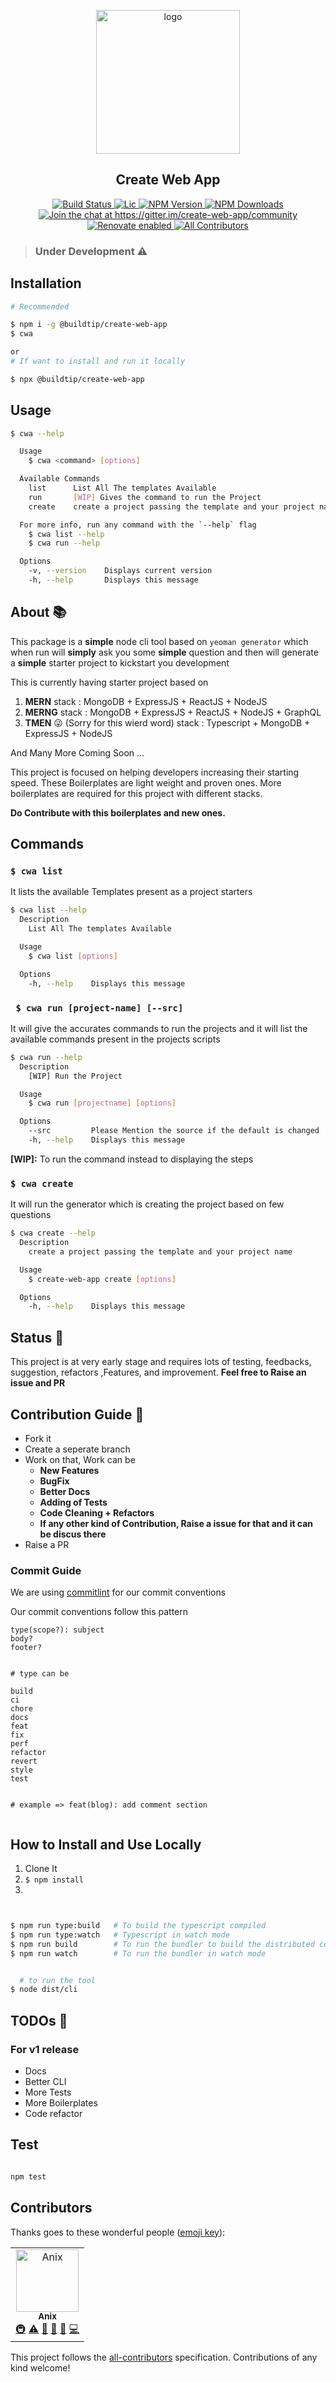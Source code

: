 <p align="center">

  <img alt="logo" src="https://imgur.com/8SkRVHP.png" width="230px" />

</p>
<p align="center">
<h2 align="center">Create Web App</h2>
</p>

<p align="center">
 <a href="https://travis-ci.org/buildtip/create-web-app">
    <img alt="Build Status" src="https://travis-ci.org/buildtip/create-web-app.svg?branch=master" />
 </a>
<a href="https://github.com/buildtip/create-web-app">
    <img alt="Lic" src="https://img.shields.io/github/license/buildtip/create-web-app.svg" />
 </a>
<a href="https://badge.fury.io/js/%40buildtip%2Fcreate-web-app">
    <img alt="NPM Version" src="https://badge.fury.io/js/%40buildtip%2Fcreate-web-app.svg" />
 </a>

<a href="https://www.npmjs.com/package/%40buildtip%2Fcreate-web-app">
    <img alt="NPM Downloads" src="https://img.shields.io/npm/dm/%40buildtip%2Fcreate-web-app.svg?style=flat" />
 </a>
<a href="https://gitter.im/create-web-app/community?utm_source=badge&utm_medium=badge&utm_campaign=pr-badge&utm_content=badge">
    <img alt="Join the chat at https://gitter.im/create-web-app/community" src="https://badges.gitter.im/create-web-app/community.svg" />
 </a>

<a href="https://github.com/buildtip/create-web-app">
    <img alt="Renovate enabled" src="https://img.shields.io/badge/renovate-enabled-green.svg" />
 </a>

<a href="#contributors">
    <img alt="All Contributors" src="https://img.shields.io/badge/all_contributors-1-orange.svg?style=flat-square" />
 </a>


</p>

> ### Under Development :warning:


## Installation

```bash
# Recommended

$ npm i -g @buildtip/create-web-app
$ cwa

or
# If want to install and run it locally

$ npx @buildtip/create-web-app

```

## Usage
```bash
$ cwa --help

  Usage
    $ cwa <command> [options]

  Available Commands
    list      List All The templates Available
    run       [WIP] Gives the command to run the Project
    create    create a project passing the template and your project name

  For more info, run any command with the `--help` flag
    $ cwa list --help
    $ cwa run --help

  Options
    -v, --version    Displays current version
    -h, --help       Displays this message

```
## About :books:

This package is a **simple** node cli tool based on `yeoman generator` which when run will **simply** ask you some **simple** question and then will generate a **simple** starter project to kickstart you development

This is currently having starter project based on
1. **MERN** stack : MongoDB +  ExpressJS + ReactJS + NodeJS
2. **MERNG** stack :  MongoDB +  ExpressJS + ReactJS + NodeJS + GraphQL
3. **TMEN** :stuck_out_tongue_winking_eye: (Sorry for this wierd word) stack : Typescript +  MongoDB +  ExpressJS + NodeJS

And Many More Coming Soon ...

This project is focused on helping developers increasing their starting speed. These Boilerplates are light weight and proven ones.
More boilerplates are required for this project with different stacks.

**Do Contribute with this boilerplates and new ones.**

## Commands
### ` $ cwa list `
It lists the available Templates present as a project starters
```bash
$ cwa list --help
  Description
    List All The templates Available

  Usage
    $ cwa list [options]

  Options
    -h, --help    Displays this message

```



### ` $ cwa run [project-name] [--src]`
It will give the accurates commands to run the projects and it will list the available commands present in the projects scripts
```bash
$ cwa run --help
  Description
    [WIP] Run the Project

  Usage
    $ cwa run [projectname] [options]

  Options
    --src         Please Mention the source if the default is changed  (default )
    -h, --help    Displays this message
```
**[WIP]:** To run the command instead to displaying the steps

### ` $ cwa create `
It will run the generator which is creating the project based on few questions
```bash
$ cwa create --help
  Description
    create a project passing the template and your project name

  Usage
    $ create-web-app create [options]

  Options
    -h, --help    Displays this message


```

## Status :newspaper:

This project is at very early stage and requires lots of testing, feedbacks, suggestion, refactors ,Features, and improvement.
**Feel free to Raise an issue and PR**


## Contribution Guide :wrench:

- Fork it
- Create a seperate branch
- Work on that, Work can be
  - **New Features**
  - **BugFix**
  - **Better Docs**
  - **Adding of Tests**
  - **Code Cleaning + Refactors**
  - **If any other kind of Contribution, Raise a issue for that and it can be discus there**
- Raise a PR


### Commit Guide
We are using [commitlint](https://commitlint.js.org/#/) for our commit conventions

Our commit conventions follow this pattern
```
type(scope?): subject
body?
footer?


# type can be

build
ci
chore
docs
feat
fix
perf
refactor
revert
style
test


# example => feat(blog): add comment section


```




## How to Install and Use Locally

1. Clone It
2. `$ npm install`
3.
```bash


$ npm run type:build   # To build the typescript compiled
$ npm run type:watch   # Typescript in watch mode
$ npm run build        # To run the bundler to build the distributed compatable
$ npm run watch        # To run the bundler in watch mode


  # to run the tool
$ node dist/cli


```


## TODOs :page_facing_up:

### For v1 release

- Docs
- Better CLI
- More Tests
- More Boilerplates
- Code refactor




 ## Test

```bash

npm test

```



## Contributors

Thanks goes to these wonderful people ([emoji key](https://allcontributors.org/docs/en/emoji-key)):

<!-- ALL-CONTRIBUTORS-LIST:START - Do not remove or modify this section -->
<!-- prettier-ignore -->
<table><tr><td align="center"><a href="http://anikethsaha.github.io"><img src="https://avatars1.githubusercontent.com/u/26347874?v=4" width="100px;" alt="Anix"/><br /><sub><b>Anix</b></sub></a><br /><a href="#infra-anikethsaha" title="Infrastructure (Hosting, Build-Tools, etc)">🚇</a> <a href="https://github.com/buildtip/create-web-app/commits?author=anikethsaha" title="Tests">⚠️</a> <a href="#ideas-anikethsaha" title="Ideas, Planning, & Feedback">🤔</a> <a href="#maintenance-anikethsaha" title="Maintenance">🚧</a> <a href="#design-anikethsaha" title="Design">🎨</a> <a href="https://github.com/buildtip/create-web-app/commits?author=anikethsaha" title="Code">💻</a></td></tr></table>

<!-- ALL-CONTRIBUTORS-LIST:END -->

This project follows the [all-contributors](https://github.com/all-contributors/all-contributors) specification. Contributions of any kind welcome!
